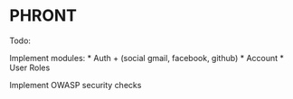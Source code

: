 # PHRONT

Todo:

Implement modules:
	* Auth + (social gmail, facebook, github)
	* Account
	* User Roles

Implement OWASP security checks
